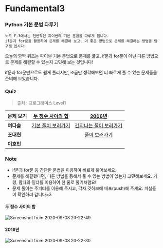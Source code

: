 # Fundamental3
### Python 기본 문법 다루기
```
노드 F-3에서는 전반적인 파이썬의 기본 문법을 다루게 됩니다. 
if문과 for문을 활용하여 문제를 해결해 보고, 더 좋은 방법으로 문제를 해결하는 방법을 탐구해 봅시다!
```
오늘의 깜짝 퀴즈는 파이썬 기본 문법으로 문제를 풀고, if문과 for문이 아닌 다른 방법으로 문제를 해결할 수 있는지 고민해 보는 것입니다!

if문과 for문만으로도 쉽게 풀리지만, 조금만 생각해보면 더 빠르게 풀 수 있는 문제들을 준비해 보았습니다.

### Quiz
> 출처 : 프로그래머스 Level1

|  <center>문제 보기</center> |  <center>[두 정수 사이의 합](https://programmers.co.kr/learn/courses/30/lessons/12901)</center> |  <center>[2016년](https://programmers.co.kr/learn/courses/30/lessons/12912)</center> |
|:--------|:--------:|:--------|
|**여다솔** | <center>[기본 풀이 보러가기](https://github.com/seraaaayeo/Modulabs-aiffelbasic/blob/master/Fundamental/F3-Python/%EB%91%90%20%EC%A0%95%EC%88%98%20%EC%82%AC%EC%9D%B4%EC%9D%98%20%ED%95%A9-Dasol.ipynb)</center> | <center>[간지나는 풀이 보러가기](https://github.com/seraaaayeo/Modulabs-aiffelbasic/blob/master/Fundamental/F3-Python/2016-Dasol.ipynb)</center> |
|**조대현** | <center></center> | <center>[풀이 보러가기](https://github.com/seraaaayeo/Modulabs-aiffelbasic/blob/master/Fundamental/F3-Python/2016-Daehyun.ipynb)</center> |
|**이호민** | <center></center> | <center></center> |

### Note
* if문과 for문 등 간단한 문법을 이용하여 빠르게 풀어보세요.
* 문제를 해결했다면, 다른 방법을 통해서 풀 수 있는 방법이 없는지 고민해보세요. 가령, 람다와 필터를 이용하여 한 줄로 풀기처럼요!
* 문제 풀이는 주피터를 이용해 주시고, 각자 깃허브에 배포(push)해 주세요. 퍼실들이 확인하러 갑니다=3

#### 두 정수 사이의 합
![Screenshot from 2020-09-08 20-22-49](https://user-images.githubusercontent.com/53554014/92470449-628d1380-f211-11ea-9e9d-9648bd0dd589.png)

#### 2016년
![Screenshot from 2020-09-08 20-22-30](https://user-images.githubusercontent.com/53554014/92470442-615be680-f211-11ea-9255-046d04fe6c78.png)

